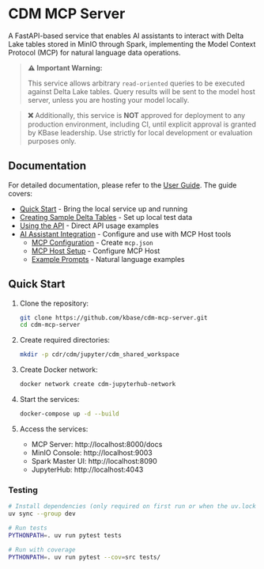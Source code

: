 # CDM MCP Server

A FastAPI-based service that enables AI assistants to interact with Delta Lake tables stored in MinIO through Spark, implementing the Model Context Protocol (MCP) for natural language data operations.

> **⚠️ Important Warning:** 
> 
> This service allows arbitrary `read-oriented` queries to be executed against Delta Lake tables. Query results will be sent to the model host server, unless you are hosting your model locally.

> **❌** Additionally, this service is **NOT** approved for deployment to any production environment, including CI, until explicit approval is granted by KBase leadership. Use strictly for local development or evaluation purposes only.

## Documentation

For detailed documentation, please refer to the [User Guide](docs/guide/user_guide.md). The guide covers:

- [Quick Start](docs/guide/user_guide.md#quick-start) - Bring the local service up and running
- [Creating Sample Delta Tables](docs/guide/user_guide.md#creating-sample-delta-tables) - Set up local test data
- [Using the API](docs/guide/user_guide.md#using-the-api) - Direct API usage examples
- [AI Assistant Integration](docs/guide/user_guide.md#ai-assistant-integration) - Configure and use with MCP Host tools
  - [MCP Configuration](docs/guide/user_guide.md#mcp-configuration) - Create `mcp.json`
  - [MCP Host Setup](docs/guide/user_guide.md#mcp-host-setup) - Configure MCP Host
  - [Example Prompts](docs/guide/user_guide.md#example-prompts) - Natural language examples

## Quick Start

1. Clone the repository:
   ```bash
   git clone https://github.com/kbase/cdm-mcp-server.git
   cd cdm-mcp-server
   ```

2. Create required directories:
   ```bash
   mkdir -p cdr/cdm/jupyter/cdm_shared_workspace
   ```

3. Create Docker network:
   ```bash
   docker network create cdm-jupyterhub-network
   ```

4. Start the services:
   ```bash
   docker-compose up -d --build
   ```

5. Access the services:
   - MCP Server: http://localhost:8000/docs
   - MinIO Console: http://localhost:9003
   - Spark Master UI: http://localhost:8090
   - JupyterHub: http://localhost:4043

### Testing

```bash
# Install dependencies (only required on first run or when the uv.lock file changes)
uv sync --group dev

# Run tests
PYTHONPATH=. uv run pytest tests

# Run with coverage
PYTHONPATH=. uv run pytest --cov=src tests/
```
